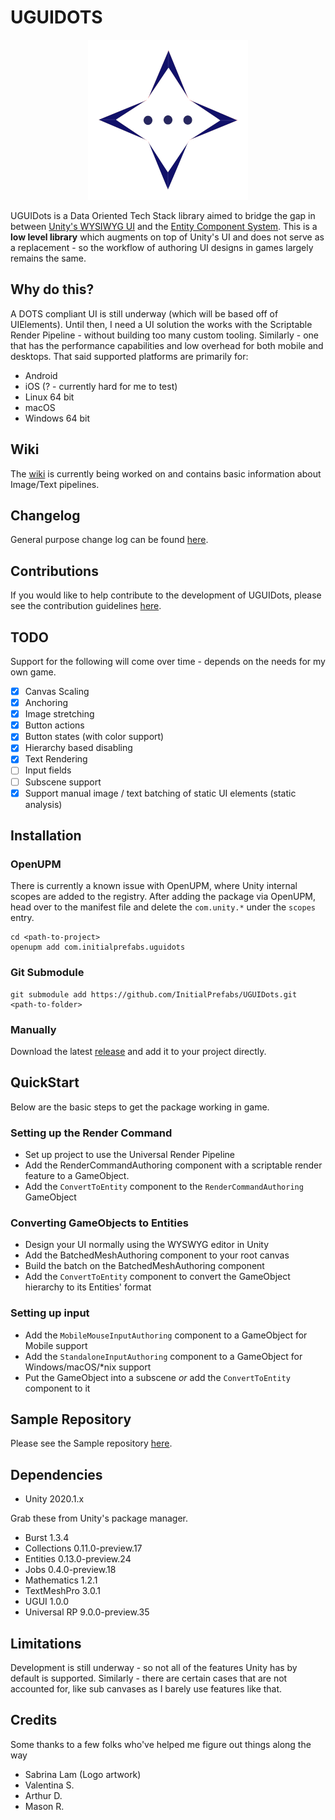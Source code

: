 # UGUIDOTS

<p align="center">
    <img src="Wiki/Images/uguidots-logo.png" alt="Logo done by Sabrina Lam">
</p>

UGUIDots is a Data Oriented Tech Stack library aimed to bridge the gap in between
[Unity's WYSIWYG UI](https://docs.unity3d.com/Packages/com.unity.ugui@1.0/manual/index.html) and
the [Entity Component System](https://docs.unity3d.com/Packages/com.unity.entities@0.1/manual/index.html). 
This is a **low level library** which augments on top of Unity's UI and does not serve as a
replacement - so the workflow of authoring UI designs in games largely remains the same.

## Why do this?
A DOTS compliant UI is still underway (which will be based off of UIElements). Until then, I need a UI solution the 
works with the Scriptable Render Pipeline - without building too many custom tooling. Similarly - one that has the 
performance capabilities and low overhead for both mobile and desktops. That said supported platforms are primarily for:

* Android
* iOS (? - currently hard for me to test)
* Linux 64 bit
* macOS
* Windows 64 bit

## Wiki
The [wiki](Wiki/Home.md) is currently being worked on and contains basic information about Image/Text pipelines.

## Changelog
General purpose change log can be found [here](CHANGELOG.md).

## Contributions
If you would like to help contribute to the development of UGUIDots, please see the contribution guidelines [here](CONTRIBUTING.md).

## TODO

Support for the following will come over time - depends on the needs for my own game.

* [x] Canvas Scaling
* [x] Anchoring
* [x] Image stretching
* [x] Button actions
* [x] Button states (with color support)
* [x] Hierarchy based disabling
* [x] Text Rendering
* [ ] Input fields
* [ ] Subscene support
* [x] Support manual image / text batching of static UI elements (static analysis)

## Installation

### OpenUPM
There is currently a known issue with OpenUPM, where Unity internal scopes are added to the registry. After adding the 
package via OpenUPM, head over to the manifest file and delete the `com.unity.*` under the `scopes` entry.

```
cd <path-to-project>
openupm add com.initialprefabs.uguidots
```

### Git Submodule

```
git submodule add https://github.com/InitialPrefabs/UGUIDots.git <path-to-folder>
```

### Manually
Download the latest [release](https://github.com/InitialPrefabs/UGUIDots/releases) and add it to your project directly.


## QuickStart

Below are the basic steps to get the package working in game.

### Setting up the Render Command
* Set up project to use the Universal Render Pipeline
* Add the RenderCommandAuthoring component with a scriptable render feature to a GameObject.
* Add the `ConvertToEntity` component to the `RenderCommandAuthoring` GameObject

### Converting GameObjects to Entities
* Design your UI normally using the WYSWYG editor in Unity
* Add the BatchedMeshAuthoring component to your root canvas
* Build the batch on the BatchedMeshAuthoring component
* Add the `ConvertToEntity` component to convert the GameObject hierarchy to its Entities' format

### Setting up input
* Add the `MobileMouseInputAuthoring` component to a GameObject for Mobile support
* Add the `StandaloneInputAuthoring` component to a GameObject for Windows/macOS/\*nix support
* Put the GameObject into a subscene _or_ add  the `ConvertToEntity` component to it

## Sample Repository

Please see the Sample repository [here](https://github.com/InitialPrefabs/UGUIDots.Samples).

## Dependencies

* Unity 2020.1.x

Grab these from Unity's package manager.

* Burst 1.3.4
* Collections 0.11.0-preview.17
* Entities 0.13.0-preview.24
* Jobs 0.4.0-preview.18
* Mathematics 1.2.1
* TextMeshPro 3.0.1
* UGUI 1.0.0
* Universal RP 9.0.0-preview.35

## Limitations
Development is still underway - so not all of the features Unity has by default is supported. Similarly - there are certain
cases that are not accounted for, like sub canvases as I barely use features like that.

## Credits
Some thanks to a few folks who've helped me figure out things along the way

* Sabrina Lam (Logo artwork)
* Valentina S.
* Arthur D.
* Mason R.
